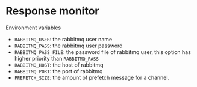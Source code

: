 # Response monitor

Environment variables

- `RABBITMQ_USER`: the rabbitmq user name
- `RABBITMQ_PASS`: the rabbitmq user password
- `RABBITMQ_PASS_FILE`: the password file of rabbitmq user, this option has higher priority than `RABBITMQ_PASS`
- `RABBITMQ_HOST`: the host of rabbitmq
- `RABBITMQ_PORT`: the port of rabbitmq
- `PREFETCH_SIZE`: the amount of prefetch message for a channel.
